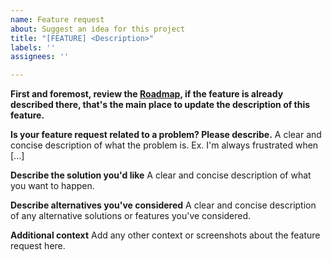 ```yaml
---
name: Feature request
about: Suggest an idea for this project
title: "[FEATURE] <Description>"
labels: ''
assignees: ''

---
```


**First and foremost, review the [Roadmap](/ROADMAP.md), if the feature is already described there, that's the main place to update the description of this feature.**

**Is your feature request related to a problem? Please describe.**
A clear and concise description of what the problem is. Ex. I'm always frustrated when [...]

**Describe the solution you'd like**
A clear and concise description of what you want to happen.

**Describe alternatives you've considered**
A clear and concise description of any alternative solutions or features you've considered.

**Additional context**
Add any other context or screenshots about the feature request here.
